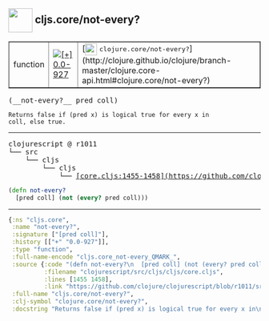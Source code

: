 ## <img width="48px" valign="middle" src="http://i.imgur.com/Hi20huC.png"> cljs.core/not-every?

 <table border="1">
<tr>
<td>function</td>
<td><a href="https://github.com/cljsinfo/api-refs/tree/0.0-927"><img valign="middle" alt="[+] 0.0-927" src="https://img.shields.io/badge/+-0.0--927-lightgrey.svg"></a> </td>
<td>
[<img height="24px" valign="middle" src="http://i.imgur.com/1GjPKvB.png"> <samp>clojure.core/not-every?</samp>](http://clojure.github.io/clojure/branch-master/clojure.core-api.html#clojure.core/not-every?)
</td>
</tr>
</table>

 <samp>
(__not-every?__ pred coll)<br>
</samp>

```
Returns false if (pred x) is logical true for every x in
coll, else true.
```

---

 <pre>
clojurescript @ r1011
└── src
    └── cljs
        └── cljs
            └── <ins>[core.cljs:1455-1458](https://github.com/clojure/clojurescript/blob/r1011/src/cljs/cljs/core.cljs#L1455-L1458)</ins>
</pre>

```clj
(defn not-every?
  [pred coll] (not (every? pred coll)))
```


---

```clj
{:ns "cljs.core",
 :name "not-every?",
 :signature ["[pred coll]"],
 :history [["+" "0.0-927"]],
 :type "function",
 :full-name-encode "cljs.core_not-every_QMARK_",
 :source {:code "(defn not-every?\n  [pred coll] (not (every? pred coll)))",
          :filename "clojurescript/src/cljs/cljs/core.cljs",
          :lines [1455 1458],
          :link "https://github.com/clojure/clojurescript/blob/r1011/src/cljs/cljs/core.cljs#L1455-L1458"},
 :full-name "cljs.core/not-every?",
 :clj-symbol "clojure.core/not-every?",
 :docstring "Returns false if (pred x) is logical true for every x in\ncoll, else true."}

```
